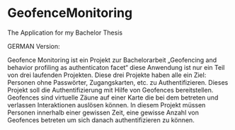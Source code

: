 # GeofenceMonitoring
The Application for my Bachelor Thesis

GERMAN Version:

Geofence Monitoring ist ein Projekt zur Bachelorarbeit „Geofencing and behavior 
profiling as authenticaton facet“ diese Anwendung ist nur ein Teil von drei laufenden Projekten. 
Diese drei Projekte haben alle ein Ziel: Personen ohne Passwörter, Zugangskarten, etc. zu Authentifizieren. 
Dieses Projekt soll die Authentifizierung mit Hilfe von Geofences bereitstellen. 
Geofences sind virtuelle Zäune auf einer Karte die bei dem betreten und verlassen Interaktionen auslösen können.
In diesem Projekt müssen Personen innerhalb einer gewissen Zeit, eine gewisse Anzahl von 
Geofences betreten um sich danach authentifizieren zu können.
